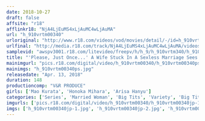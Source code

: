 ```yaml
---
date: 2018-10-27
draft: false
affsite: "r18"
afflinkr18: "NjA4LjEuMS4xLjAuMC4wLjAuMA"
url: "h_910vrtm00340"
urloriginal: "http://www.r18.com/videos/vod/movies/detail/-/id=h_910vrtm00340"
urlfinal: "http://media.r18.com/track/NjA4LjEuMS4xLjAuMC4wLjAuMA/videos/vod/movies/detail/-/id=h_910vrtm00340"
samplevid: "awspv3001.r18.com/litevideo/freepv/h/h_9/h_910vrtm340/h_910vrtm340_dmb_w.mp4"
title: "'Please, Just Once...' A Wife Stuck In A Sexless Marriage Sees Her Elderly Father-In-Law's Erect Dick That's Harder Than Her Husband's And Her Pussy Starts Throbbing! She Secretly Pays A Visit To His Bedroom With A Dripping Wet Pussy! 4"
mainimgurl: "pics.r18.com/digital/video/h_910vrtm00340/h_910vrtm00340ps.jpg"
mainimgs: "h_910vrtm00340ps.jpg"
releasedate: "Apr. 13, 2018"
duration: 148
productioncomp: "V&R PRODUCE"
girls: ['Mao Kurata', 'Honoka Mihara', 'Arisa Hanyu']
categories: ['Series', 'Married Woman', 'Big Tits', 'Variety', 'Big Tits Lover', 'Cowgirl', 'Cheating Wife', 'Creampie', 'Titty Fuck', 'Hi-Def']
imgurls: ['pics.r18.com/digital/video/h_910vrtm00340/h_910vrtm00340jp-1.jpg', 'pics.r18.com/digital/video/h_910vrtm00340/h_910vrtm00340jp-2.jpg', 'pics.r18.com/digital/video/h_910vrtm00340/h_910vrtm00340jp-3.jpg', 'pics.r18.com/digital/video/h_910vrtm00340/h_910vrtm00340jp-4.jpg', 'pics.r18.com/digital/video/h_910vrtm00340/h_910vrtm00340jp-5.jpg', 'pics.r18.com/digital/video/h_910vrtm00340/h_910vrtm00340jp-6.jpg', 'pics.r18.com/digital/video/h_910vrtm00340/h_910vrtm00340jp-7.jpg', 'pics.r18.com/digital/video/h_910vrtm00340/h_910vrtm00340jp-8.jpg', 'pics.r18.com/digital/video/h_910vrtm00340/h_910vrtm00340jp-9.jpg', 'pics.r18.com/digital/video/h_910vrtm00340/h_910vrtm00340jp-10.jpg', 'pics.r18.com/digital/video/h_910vrtm00340/h_910vrtm00340jp-11.jpg', 'pics.r18.com/digital/video/h_910vrtm00340/h_910vrtm00340jp-12.jpg', 'pics.r18.com/digital/video/h_910vrtm00340/h_910vrtm00340jp-13.jpg', 'pics.r18.com/digital/video/h_910vrtm00340/h_910vrtm00340jp-14.jpg', 'pics.r18.com/digital/video/h_910vrtm00340/h_910vrtm00340jp-15.jpg', 'pics.r18.com/digital/video/h_910vrtm00340/h_910vrtm00340jp-16.jpg', 'pics.r18.com/digital/video/h_910vrtm00340/h_910vrtm00340jp-17.jpg', 'pics.r18.com/digital/video/h_910vrtm00340/h_910vrtm00340jp-18.jpg', 'pics.r18.com/digital/video/h_910vrtm00340/h_910vrtm00340jp-19.jpg', 'pics.r18.com/digital/video/h_910vrtm00340/h_910vrtm00340jp-20.jpg']
imgs: ['h_910vrtm00340jp-1.jpg', 'h_910vrtm00340jp-2.jpg', 'h_910vrtm00340jp-3.jpg', 'h_910vrtm00340jp-4.jpg', 'h_910vrtm00340jp-5.jpg', 'h_910vrtm00340jp-6.jpg', 'h_910vrtm00340jp-7.jpg', 'h_910vrtm00340jp-8.jpg', 'h_910vrtm00340jp-9.jpg', 'h_910vrtm00340jp-10.jpg', 'h_910vrtm00340jp-11.jpg', 'h_910vrtm00340jp-12.jpg', 'h_910vrtm00340jp-13.jpg', 'h_910vrtm00340jp-14.jpg', 'h_910vrtm00340jp-15.jpg', 'h_910vrtm00340jp-16.jpg', 'h_910vrtm00340jp-17.jpg', 'h_910vrtm00340jp-18.jpg', 'h_910vrtm00340jp-19.jpg', 'h_910vrtm00340jp-20.jpg']
---
```

